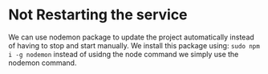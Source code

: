 # Not Restarting the service
We can use nodemon package to update the project automatically instead of having to stop and start manually. 
We install this package using:
`sudo npm i -g nodemon` 
instead of usidng the node command we simply use the nodemon command.